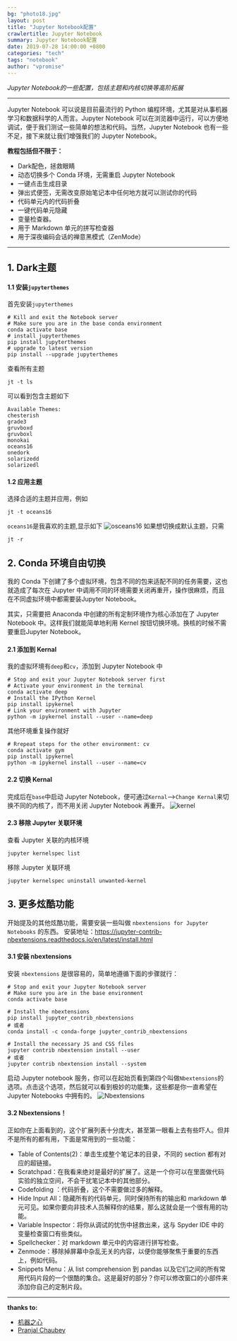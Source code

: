 ```yaml
---
bg: "photo18.jpg"
layout: post
title: "Jupyter Notebook配置"
crawlertitle: Jupyter Notebook
summary: Jupyter Notebook配置
date: 2019-07-28 14:00:00 +0800
categories: "tech"
tags: "notebook"
author: "vpromise"
---
```


*Jupyter Notebook的一些配置，包括主题和内核切换等高阶拓展*

---

Jupyter Notebook 可以说是目前最流行的 Python 编程环境，尤其是对从事机器学习和数据科学的人而言。Jupyter Notebook 可以在浏览器中运行，可以方便地调试，便于我们测试一些简单的想法和代码。当然，Jupyter Notebook 也有一些不足，接下来就让我们增强我们的 Jupyter Notebook。

**教程包括但不限于：**
- Dark配色，拯救眼睛
- 动态切换多个 Conda 环境，无需重启 Jupyter Notebook
- 一键点击生成目录
- 弹出式便签，无需改变原始笔记本中任何地方就可以测试你的代码
- 代码单元内的代码折叠
- 一键代码单元隐藏
- 变量检查器。
- 用于 Markdown 单元的拼写检查器
- 用于深夜编码会话的禅意黑模式（ZenMode）

---

## 1. Dark主题
#### 1.1 安装`jupyterthemes`
首先安装`jupyterthemes`
```
# Kill and exit the Notebook server
# Make sure you are in the base conda environment
conda activate base
# install jupyterthemes
pip install jupyterthemes
# upgrade to latest version
pip install --upgrade jupyterthemes
```
查看所有主题
```
jt -t ls
```
可以看到包含主题如下
```
Available Themes: 
chesterish
grade3
gruvboxd
gruvboxl
monokai
oceans16
onedork
solarizedd
solarizedl
```
#### 1.2 应用主题
选择合适的主题并应用，例如
```
jt -t oceans16
```
`oceans16`是我喜欢的主题,显示如下
![osceans16](https://i.loli.net/2019/07/28/5d3d4be758d0d22152.png)
如果想切换成默认主题，只需
```
jt -r
```

## 2. Conda 环境自由切换
我的 Conda 下创建了多个虚拟环境，包含不同的包来适配不同的任务需要，这也就造成了每次在 Jupyter 中调用不同的环境需要关闭再重开，操作很麻烦，而且在不同虚拟环境中都需要装Jupyter Notebook。

其实，只需要把 Anaconda 中创建的所有定制环境作为核心添加在了 Jupyter Notebook 中。这样我们就能简单地利用 Kernel 按钮切换环境。换核的时候不需要重启Jupyter Notebook。
#### 2.1 添加到 Kernal
我的虚拟环境有`deep`和`cv`，添加到 Jupyter Notebook 中
```
# Stop and exit your Jupyter Notebook server first
# Activate your environment in the terminal 
conda activate deep
# Install the IPython Kernel 
pip install ipykernel
# Link your environment with Jupyter 
python -m ipykernel install --user --name=deep
```
其他环境重复操作就好
```
# Rrepeat steps for the other environment: cv
conda activate gym
pip install ipykernel 
python -m ipykernel install --user --name=cv
```
#### 2.2 切换 Kernal
完成后在`base`中启动 Jupyter Notebook，便可通过`Kernal`-->`Change Kernal`来切换不同的内核了，而不用关闭 Jupyter Notebook 再重开。
![kernel](https://i.loli.net/2019/07/28/5d3d4be75ce5840151.png)

#### 2.3 移除 Jupyter 关联环境
查看 Jupyter 关联的内核环境
```
jupyter kernelspec list
```
移除 Jupyter 关联环境
```
jupyter kernelspec uninstall unwanted-kernel
```

## 3. 更多炫酷功能
开始提及的其他炫酷功能，需要安装一些叫做 `nbextensions for Jupyter Notebooks` 的东西。
安装地址：https://jupyter-contrib-nbextensions.readthedocs.io/en/latest/install.html
#### 3.1 安装 nbextensions 
安装 `nbextensions` 是很容易的，简单地遵循下面的步骤就行：
```
# Stop and exit your Jupyter Notebook server 
# Make sure you are in the base environment
conda activate base

# Install the nbextensions 
pip install jupyter_contrib_nbextensions
# 或者
conda install -c conda-forge jupyter_contrib_nbextensions

# Install the necessary JS and CSS files 
jupyter contrib nbextension install --user
# 或者
jupyter contrib nbextension install --system
```
启动 Jupyter notebook 服务，你可以在起始页看到第四个叫做`Nbextensions`的选项。点击这个选项，然后就可以看到极妙的功能集，这些都是你一直希望在 Jupyter Notebooks 中拥有的。
![Nbextensions](https://i.loli.net/2019/07/28/5d3d64662f11d45523.png)

#### 3.2 Nbextensions！

正如你在上面看到的，这个扩展列表十分庞大，甚至第一眼看上去有些吓人。但并不是所有的都有用，下面是常用到的一些功能：
- Table of Contents(2)：单击生成整个笔记本的目录，不同的 section 都有对应的超链接。
- Scratchpad：在我看来绝对是最好的扩展了。这是一个你可以在里面做代码实验的独立空间，不会干扰笔记本中的其他部分。
- Codefolding ：代码折叠，这个不需要做过多的解释。
- Hide Input All：隐藏所有的代码单元，同时保持所有的输出和 markdown 单元可见。如果你要向非技术人员解释你的结果，那么这就会是一个很有用的功能。
- Variable Inspector：将你从调试的忧伤中拯救出来，这与 Spyder IDE 中的变量检查窗口有些类似。
- Spellchecker：对 markdown 单元中的内容进行拼写检查。
- Zenmode：移除掉屏幕中杂乱无关的内容，以便你能够聚焦于重要的东西上，例如代码。
- Snippets Menu：从 list comprehension 到 pandas 以及它们之间的所有常用代码片段的一个很酷的集合。这是最好的部分？你可以修改窗口的小部件来添加你自己的定制片段。


---

**thanks to:**
- [机器之心](https://www.jiqizhixin.com/articles/2019-07-23-5?from=synced&keyword=jupyter%20notebook)
- [Pranjal Chaubey](https://towardsdatascience.com/supercharging-jupyter-notebooks-e22f5ad7ca18)